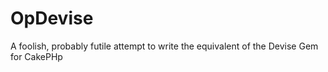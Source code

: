 OpDevise
========

A foolish, probably futile attempt to write the equivalent of the Devise Gem for CakePHp
